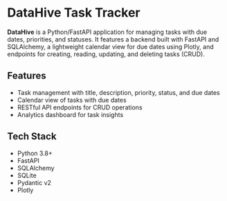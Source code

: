 # DataHive Task Tracker

**DataHive** is a Python/FastAPI application for managing tasks with due dates, priorities, and statuses. It features a backend built with FastAPI and SQLAlchemy, a lightweight calendar view for due dates using Plotly, and endpoints for creating, reading, updating, and deleting tasks (CRUD).

## Features
- Task management with title, description, priority, status, and due dates
- Calendar view of tasks with due dates
- RESTful API endpoints for CRUD operations
- Analytics dashboard for task insights

## Tech Stack
- Python 3.8+
- FastAPI
- SQLAlchemy
- SQLite
- Pydantic v2
- Plotly

